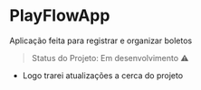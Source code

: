 # PlayFlowApp
Aplicação feita para registrar e organizar boletos

> Status do Projeto: Em desenvolvimento :warning:
- Logo trarei atualizações a cerca do projeto
